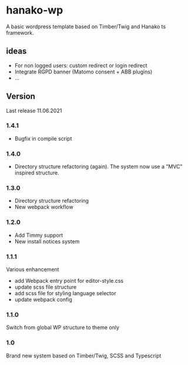 # hanako-wp
A basic wordpress template based on Timber/Twig and Hanako ts framework.

## ideas

- For non logged users: custom redirect or login redirect
- Integrate RGPD banner (Matomo consent + ABB plugins)
- ...

## Version

Last release 11.06.2021

### 1.4.1

- Bugfix in compile script

### 1.4.0

- Directory structure refactoring (again). The system now use a "MVC" inspired structure.

### 1.3.0

- Directory structure refactoring
- New webpack workflow

### 1.2.0

- Add Timmy support
- New install notices system

### 1.1.1

Various enhancement 
- add Webpack entry point for editor-style.css
- update scss file structure
- add scss file for styling language selector
- update webpack config

### 1.1.0

Switch from global WP structure to theme only

### 1.0

Brand new system based on Timber/Twig, SCSS and Typescript
